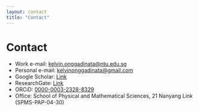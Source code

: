 ```yaml
---
layout: contact
title: "Contact"
---
```


# **Contact**

- Work e-mail: kelvin.onggadinata@ntu.edu.sg
- Personal e-mail: kelvinonggadinata@gmail.com
- Google Scholar: [Link](https://scholar.google.com.sg/citations?user=ZwabIs0AAAAJ&hl=en)
- ResearchGate: [Link](https://www.researchgate.net/profile/Kelvin-Onggadinata-2)
- ORCiD: [0000-0003-2328-8329](https://orcid.org/0000-0003-2328-8329)
- Office: School of Physical and Mathematical Sciences, 21 Nanyang Link (SPMS-PAP-04-30)
